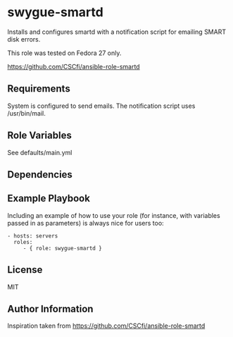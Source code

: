 swygue-smartd
=============

Installs and configures smartd with a notification script for emailing SMART disk errors.

This role was tested on Fedora 27 only.

https://github.com/CSCfi/ansible-role-smartd

Requirements
------------

System is configured to send emails. The notification script uses /usr/bin/mail.

Role Variables
--------------

See defaults/main.yml

Dependencies
------------

Example Playbook
----------------

Including an example of how to use your role (for instance, with variables passed in as parameters) is always nice for users too:

```
- hosts: servers
  roles:
     - { role: swygue-smartd }
```

License
-------

MIT

Author Information
------------------

Inspiration taken from https://github.com/CSCfi/ansible-role-smartd
